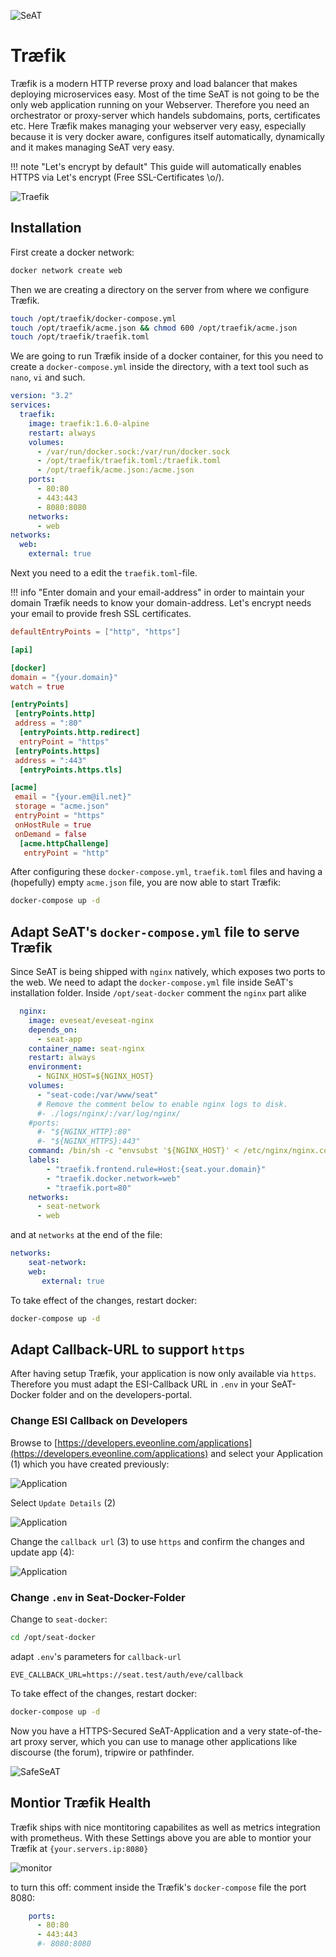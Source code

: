 ![SeAT](https://i.imgur.com/aPPOxSK.png)

# Træfik 

Træfik is a modern HTTP reverse proxy and load balancer that makes deploying microservices easy. Most of the time SeAT is not going to be the only web application running on your Webserver. Therefore you need an orchestrator or proxy-server which handels subdomains, ports, certificates etc. Here Træfik makes managing your webserver very easy, especially because it is very docker aware, configures itself automatically, dynamically and it makes managing SeAT very easy.

!!! note "Let's encrypt by default"
    This guide will automatically enables HTTPS via Let's encrypt (Free SSL-Certificates \o/).


![Traefik](https://docs.traefik.io/img/architecture.png)

## Installation

First create a docker network:

````bash
docker network create web
````
Then we are creating a directory on the server from where we configure Træfik.

````bash
touch /opt/traefik/docker-compose.yml
touch /opt/traefik/acme.json && chmod 600 /opt/traefik/acme.json
touch /opt/traefik/traefik.toml
````

We are going to run Træfik inside of a docker container, for this you need to create a `docker-compose.yml` inside the directory, with a text tool such as `nano`, `vi` and such.

````yaml
version: "3.2"
services:
  traefik:
    image: traefik:1.6.0-alpine
    restart: always
    volumes:
      - /var/run/docker.sock:/var/run/docker.sock
      - /opt/traefik/traefik.toml:/traefik.toml
      - /opt/traefik/acme.json:/acme.json
    ports:
      - 80:80
      - 443:443
      - 8080:8080
    networks:
      - web
networks:
  web:
    external: true
````

Next you need to a edit the `traefik.toml`-file. 

!!! info "Enter domain and your email-address"
    in order to maintain your domain Træfik needs to know your domain-address. Let's encrypt needs your email to provide fresh SSL certificates.

````toml
defaultEntryPoints = ["http", "https"]

[api]

[docker]
domain = "{your.domain}"
watch = true

[entryPoints]
 [entryPoints.http]
 address = ":80"
  [entryPoints.http.redirect]
  entryPoint = "https"
 [entryPoints.https]
 address = ":443"
  [entryPoints.https.tls]

[acme]
 email = "{your.em@il.net}"
 storage = "acme.json"
 entryPoint = "https"
 onHostRule = true
 onDemand = false
  [acme.httpChallenge]
   entryPoint = "http"
````

After configuring these `docker-compose.yml`, `traefik.toml` files and having a (hopefully) empty `acme.json` file, you are now able to start Træfik:

````bash
docker-compose up -d
````

## Adapt SeAT's `docker-compose.yml` file to serve Træfik

Since SeAT is being shipped with `nginx` natively, which exposes two ports to the web. We need to adapt the `docker-compose.yml` file inside SeAT's installation folder. Inside `/opt/seat-docker` comment the `nginx` part alike

````yaml
  nginx:
    image: eveseat/eveseat-nginx
    depends_on:
      - seat-app
    container_name: seat-nginx
    restart: always
    environment:
      - NGINX_HOST=${NGINX_HOST}
    volumes:
      - "seat-code:/var/www/seat"
      # Remove the comment below to enable nginx logs to disk.
      #- ./logs/nginx/:/var/log/nginx/
    #ports:
      #- "${NGINX_HTTP}:80"
      #- "${NGINX_HTTPS}:443"
    command: /bin/sh -c "envsubst '${NGINX_HOST}' < /etc/nginx/nginx.conf.template > /etc/nginx/nginx.conf && nginx -g 'daemon off;'"
    labels:
        - "traefik.frontend.rule=Host:{seat.your.domain}"
        - "traefik.docker.network=web"
        - "traefik.port=80"
    networks:
      - seat-network
      - web
````

and at `networks` at the end of the file:
````yaml
networks:
    seat-network:
    web:
       external: true
````

To take effect of the changes, restart docker: 

````bash
docker-compose up -d
````

## Adapt Callback-URL to support `https`

After having setup Træfik, your application is now only available via `https`. Therefore you must adapt the ESI-Callback URL in `.env` in your SeAT-Docker folder and on the developers-portal.

### Change ESI Callback on Developers

Browse to [https://developers.eveonline.com/applications](https://developers.eveonline.com/applications) and select your Application (1) which you have created previously:

![Application](https://i.imgur.com/0IPC14v.png)

Select `Update Details` (2)

![Application](https://i.imgur.com/2n2w40P.png)

Change the `callback url` (3) to use `https` and confirm the changes and update app (4):

![Application](https://i.imgur.com/m6Qb7da.png)

### Change `.env` in Seat-Docker-Folder

Change to `seat-docker`:

````bash
cd /opt/seat-docker
````

adapt `.env`'s parameters for `callback-url`

````nano
EVE_CALLBACK_URL=https://seat.test/auth/eve/callback
````

To take effect of the changes, restart docker: 

````bash
docker-compose up -d
````

Now you have a HTTPS-Secured SeAT-Application and a very state-of-the-art proxy server, which you can use to manage other applications like discourse (the forum), tripwire or pathfinder.

![SafeSeAT](https://i.imgur.com/rgAskUE.png)

## Montior Træfik Health

Træfik ships with nice montitoring capabilites as well as metrics integration with prometheus. With these Settings above you are able to montior your Træfik at `{your.servers.ip:8080}`

![monitor](https://i.imgur.com/AS17Kqk.png)

to turn this off: comment inside the Træfik's `docker-compose` file the port 8080:

````yaml
    ports:
      - 80:80
      - 443:443
      #- 8080:8080
````
